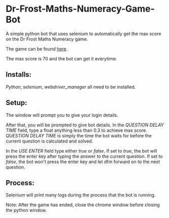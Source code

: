 # Dr-Frost-Maths-Numeracy-Game-Bot
A simple python bot that uses selenium to automatically get the max score on the Dr Frost Maths Numeracy game.

The game can be found [here](https://www.drfrostmaths.com/timestables.php).

The max score is 70 and the bot can get it everytime.

## Installs:
*Python*, *selenium*, *webdriver_manager* all need to be installed. 

## Setup:
The window will prompt you to give your login details.

After that, you will be prompted to give bot details. In the *QUESTION DELAY TIME* field, type a float anything less than 0.3 to achieve max score.
*QUESTION DELAY TIME* is simply the time the bot waits for before the current question is calculated and solved.

In the *USE ENTER* field type either *true* or *false*. If set to *true*, the bot will press the enter key after typing the answer to the current question.
If set to *false*, the bot won't press the enter key and let dfm forward on to the next question.

## Process:
Selenium will print many logs during the process that the bot is running.

Note: After the game has ended, close the chrome window before closing the python window.
